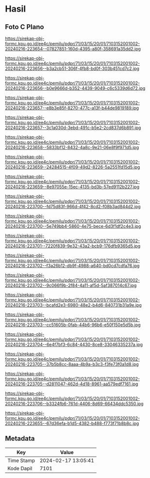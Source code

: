 # Hasil

## Foto C Plano

https://sirekap-obj-formc.kpu.go.id/ee4c/pemilu/pdpr/71/03/15/20/01/7103152001002-20240216-223654--07827851-160d-4395-a80f-358691a35dd2.jpg

https://sirekap-obj-formc.kpu.go.id/ee4c/pemilu/pdpr/71/03/15/20/01/7103152001002-20240216-223656--b3a2cb51-306f-4fb8-bd0f-303b451cd7c2.jpg

https://sirekap-obj-formc.kpu.go.id/ee4c/pemilu/pdpr/71/03/15/20/01/7103152001002-20240216-223656--b0e9666d-b352-4439-9049-c6c5339d6d72.jpg

https://sirekap-obj-formc.kpu.go.id/ee4c/pemilu/pdpr/71/03/15/20/01/7103152001002-20240216-223657--e8b3e85f-8270-477c-a13f-b44de9819189.jpg

https://sirekap-obj-formc.kpu.go.id/ee4c/pemilu/pdpr/71/03/15/20/01/7103152001002-20240216-223657--3c1a030d-3ebd-491c-b5e2-2cd837d6b891.jpg

https://sirekap-obj-formc.kpu.go.id/ee4c/pemilu/pdpr/71/03/15/20/01/7103152001002-20240216-223658--5833bf12-8432-4a8c-9e21-06e8f9f971d5.jpg

https://sirekap-obj-formc.kpu.go.id/ee4c/pemilu/pdpr/71/03/15/20/01/7103152001002-20240216-223659--24284515-4f09-49d2-8226-5a2551fd15d5.jpg

https://sirekap-obj-formc.kpu.go.id/ee4c/pemilu/pdpr/71/03/15/20/01/7103152001002-20240216-223659--8e97055e-15ec-4135-bd3b-57ed9112b227.jpg

https://sirekap-obj-formc.kpu.go.id/ee4c/pemilu/pdpr/71/03/15/20/01/7103152001002-20240216-223700--fd75d83f-966d-4f42-8cd2-f08b3ad844d2.jpg

https://sirekap-obj-formc.kpu.go.id/ee4c/pemilu/pdpr/71/03/15/20/01/7103152001002-20240216-223700--5e749bb4-5860-4e75-bece-6d3f1df2c4e3.jpg

https://sirekap-obj-formc.kpu.go.id/ee4c/pemilu/pdpr/71/03/15/20/01/7103152001002-20240216-223701--7220f839-9e32-43a2-bcb9-176dfb9365d5.jpg

https://sirekap-obj-formc.kpu.go.id/ee4c/pemilu/pdpr/71/03/15/20/01/7103152001002-20240216-223702--f3a26b12-db9f-4988-a640-bd0cd7cdfa76.jpg

https://sirekap-obj-formc.kpu.go.id/ee4c/pemilu/pdpr/71/03/15/20/01/7103152001002-20240216-223702--9c066f9b-2f84-4a11-af5d-5af387014c67.jpg

https://sirekap-obj-formc.kpu.go.id/ee4c/pemilu/pdpr/71/03/15/20/01/7103152001002-20240216-223703--bcafd2e3-6980-48e2-b4d6-840731b31a9e.jpg

https://sirekap-obj-formc.kpu.go.id/ee4c/pemilu/pdpr/71/03/15/20/01/7103152001002-20240216-223703--cc51605b-0fab-44b6-96b6-e50f150e5d5b.jpg

https://sirekap-obj-formc.kpu.go.id/ee4c/pemilu/pdpr/71/03/15/20/01/7103152001002-20240216-223704--6e4f7bf3-6c84-4430-8ce8-33046335237a.jpg

https://sirekap-obj-formc.kpu.go.id/ee4c/pemilu/pdpr/71/03/15/20/01/7103152001002-20240216-223705--37b5b8cc-8aaa-4b9a-b3c3-f3fe73f0a1d8.jpg

https://sirekap-obj-formc.kpu.go.id/ee4c/pemilu/pdpr/71/03/15/20/01/7103152001002-20240216-223705--d2811047-462d-4d18-8961-aa579edf7161.jpg

https://sirekap-obj-formc.kpu.go.id/ee4c/pemilu/pdpr/71/03/15/20/01/7103152001002-20240216-223706--b3324fb6-761d-4406-8d69-66434ddc5350.jpg

https://sirekap-obj-formc.kpu.go.id/ee4c/pemilu/pdpr/71/03/15/20/01/7103152001002-20240216-223655--67d36efa-b1d5-4382-b488-f773f71b8b8c.jpg


## Metadata

| Key        | Value               |
| ---------- | ------------------- |
| Time Stamp | 2024-02-17 13:05:41 |
| Kode Dapil | 7101                |



